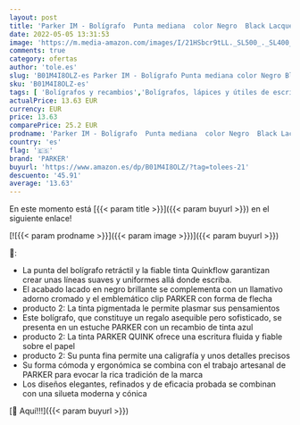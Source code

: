 ```yaml
---
layout: post
title: 'Parker IM - Bolígrafo  Punta mediana  color Negro  Black Lacquer Chrome trim '
date: 2022-05-05 13:31:53
image: 'https://m.media-amazon.com/images/I/21HSbcr9tLL._SL500_._SL400_.jpg'
comments: true
category: ofertas
author: 'tole.es'
slug: 'B01M4I8OLZ-es Parker IM - Bolígrafo Punta mediana color Negro Black...'
sku: 'B01M4I8OLZ-es'
tags: [ 'Bolígrafos y recambios','Bolígrafos, lápices y útiles de escritura','Oficina y papelería','bolígrafo','parker','🇪🇸', ]
actualPrice: 13.63 EUR
currency: EUR
price: 13.63
comparePrice: 25.2 EUR
prodname: 'Parker IM - Bolígrafo  Punta mediana  color Negro  Black Lacquer Chrome trim '
country: 'es'
flag: '🇪🇸'
brand: 'PARKER'
buyurl: 'https://www.amazon.es/dp/B01M4I8OLZ/?tag=tolees-21'
descuento: '45.91'
average: '13.63'
---
```


En este momento está [{{< param title >}}]({{< param buyurl >}}) en el siguiente enlace!

[![{{< param prodname >}}]({{< param image >}})]({{< param buyurl >}})

🔎:

- La punta del bolígrafo retráctil y la fiable tinta Quinkflow garantizan crear unas líneas suaves y uniformes allá donde escriba.
- El acabado lacado en negro brillante se complementa con un llamativo adorno cromado y el emblemático clip PARKER con forma de flecha
- producto 2: La tinta pigmentada le permite plasmar sus pensamientos
- Este bolígrafo, que constituye un regalo asequible pero sofisticado, se presenta en un estuche PARKER con un recambio de tinta azul
- producto 2: La tinta PARKER QUINK ofrece una escritura fluida y fiable sobre el papel
- producto 2: Su punta fina permite una caligrafía y unos detalles precisos
- Su forma cómoda y ergonómica se combina con el trabajo artesanal de PARKER para evocar la rica tradición de la marca
- Los diseños elegantes, refinados y de eficacia probada se combinan con una silueta moderna y cónica

[🛒 Aquí!!!]({{< param buyurl >}})
